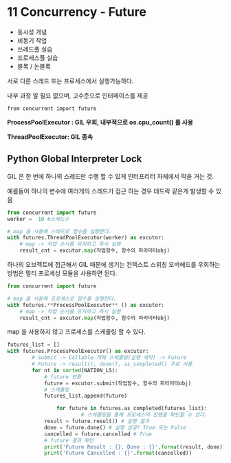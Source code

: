 # 11 Concurrency - Future

- 동시성 개념
- 비동기 작업
- 쓰레드풀 실습
- 프로세스풀 실습
- 블록 / 논블록

서로 다른 스레드 또는 프로세스에서 실행가능하다.

내부 과정 알 필요 없으며, 고수준으로 인터페이스를 제공

`from concurrent import future`

**ProcessPoolExecutor : GIL 우회, 내부적으로 os.cpu_count() 를 사용**

**ThreadPoolExecutor: GIL 종속**

## Python Global Interpreter Lock

GIL 은 한 번에 하나의 스레드만 수행 할 수 있게 인터프리터 자체에서 락을 거는 것.

예를들어 하나의 변수에 여러개의 스레드가 접근 하는 경우 데드락 같은게 발생할 수 있음

```python
from concurrent import future
worker =  10 #스레드수

# map 을 사용해 스레드로 함수를 실행한다.
with futures.ThreadPoolExecutor(worker) as excutor:
	# map -> 작업 순서를 유지하고 즉시 실행
	result_cnt = excutor.map(작업함수, 함수의 파라미터obj)
```

하나의 오브젝트에 접근해서 GIL 때문에 생기는 컨텍스트 스위칭 오버헤드를 우회하는 방법은 멀티 프로세싱 모듈을 사용하면 된다.

```python
from concurrent import future

# map 을 사용해 프로세스로 함수를 실행한다.
with futures.**ProcessPoolExecutor** () as excutor:
	# map -> 작업 순서를 유지하고 즉시 실행
	result_cnt = excutor.map(작업함수, 함수의 파라미터obj)
```

map 을 사용하지 않고 프로세스를 스케줄링 할 수 있다.

```python
futures_list = []
with futures.ProcessPoolExecutor() as excutor:
        # Submit -> Callable 객체 스케쥴링(실행 예약) -> Future
        # Future -> result(), done(), as_completed() 주로 사용
        for nt in sorted(NATION_LS):
            # future 반환
            future = excutor.submit(작업함수, 함수의 파라미터obj)
            # 스케쥴링
            futures_list.append(future)

				for future in futures.as_completed(futures_list):
						# 스케줄링을 통해 프로세스의 진행을 확인할 수 있다.
            result = future.result() # 실행 결과
            done = future.done() # 실행 성공? True 또는 False
            cancelled = future.cancelled # True
            # future 결과 확인
            print('Future Result : {}, Done : {}'.format(result, done))
            print('Future Cancelled : {}'.format(cancelled))
```
